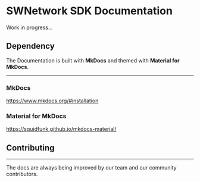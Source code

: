 # SWNetwork SDK Documentation

Work in progress...

## Dependency
The Documentation is built with **MkDocs** and themed with **Material for MkDocs**.
____

### MkDocs
https://www.mkdocs.org/#installation

### Material for MkDocs
https://squidfunk.github.io/mkdocs-material/

## Contributing
____
The docs are always being improved by our team and our community contributors.
